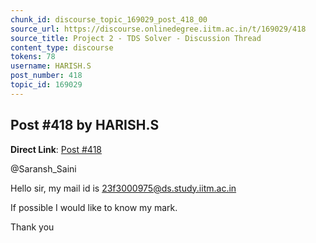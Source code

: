 ```yaml
---
chunk_id: discourse_topic_169029_post_418_00
source_url: https://discourse.onlinedegree.iitm.ac.in/t/169029/418
source_title: Project 2 - TDS Solver - Discussion Thread
content_type: discourse
tokens: 78
username: HARISH.S
post_number: 418
topic_id: 169029
---
```


## Post #418 by HARISH.S

**Direct Link**: [Post #418](https://discourse.onlinedegree.iitm.ac.in/t/169029/418)

@Saransh_Saini

Hello sir, my mail id is 23f3000975@ds.study.iitm.ac.in

If possible I would like to know my mark.

Thank you
